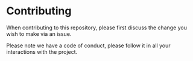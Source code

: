 # Contributing

When contributing to this repository, please first discuss the change you wish to make via an issue.

Please note we have a code of conduct, please follow it in all your interactions with the project.
